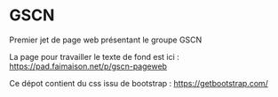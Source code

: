 # GSCN
Premier jet de page web présentant le groupe GSCN

La page pour travailler le texte de fond est ici :
https://pad.faimaison.net/p/gscn-pageweb

Ce dépot contient du css issu de bootstrap :
https://getbootstrap.com/
